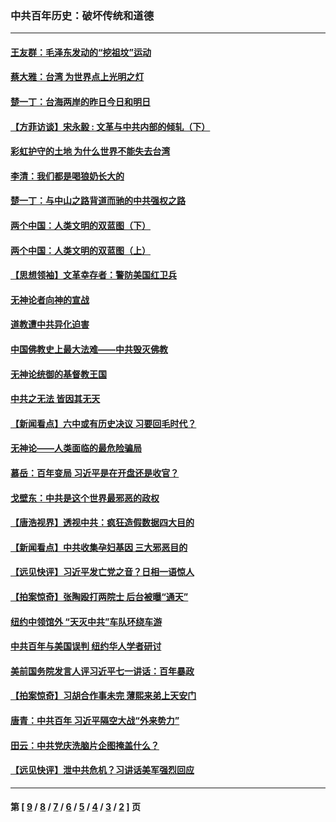 ### 中共百年历史：破坏传统和道德
---
#### [王友群：毛泽东发动的“挖祖坟”运动](../../pages/nf1176114/n13723639.md?08210430) 
#### [蔡大雅：台湾 为世界点上光明之灯](../../pages/nf1176114/n13531530.md?08210430) 
#### [楚一丁：台海两岸的昨日今日和明日](../../pages/nf1176114/n13531468.md?08210430) 
#### [【方菲访谈】宋永毅 : 文革与中共内部的倾轧（下）](../../pages/nf1176114/n13486836.md?08210430) 
#### [彩虹护守的土地 为什么世界不能失去台湾](../../pages/nf1176114/n13476849.md?08210430) 
#### [李清：我们都是喝狼奶长大的](../../pages/nf1176114/n13471478.md?08210430) 
#### [楚一丁：与中山之路背道而驰的中共强权之路](../../pages/nf1176114/n13437270.md?08210430) 
#### [两个中国：人类文明的双蓝图（下）](../../pages/nf1176114/n13423132.md?08210430) 
#### [两个中国：人类文明的双蓝图（上）](../../pages/nf1176114/n13422687.md?08210430) 
#### [【思想领袖】文革幸存者：警防美国红卫兵](../../pages/nf1176114/n13339289.md?08210430) 
#### [无神论者向神的宣战](../../pages/nf1176114/n13281535.md?08210430) 
#### [道教遭中共异化迫害](../../pages/nf1176114/n13281463.md?08210430) 
#### [中国佛教史上最大法难——中共毁灭佛教](../../pages/nf1176114/n13281397.md?08210430) 
#### [无神论统御的基督教王国](../../pages/nf1176114/n13281280.md?08210430) 
#### [中共之无法 皆因其无天](../../pages/nf1176114/n13281088.md?08210430) 
#### [【新闻看点】六中或有历史决议 习要回毛时代？](../../pages/nf1176114/n13222895.md?08210430) 
#### [无神论——人类面临的最危险骗局](../../pages/nf1176114/n13196137.md?08210430) 
#### [慕岳：百年变局 习近平是在开盘还是收官？](../../pages/nf1176114/n13206516.md?08210430) 
#### [戈壁东：中共是这个世界最邪恶的政权](../../pages/nf1176114/n13085641.md?08210430) 
#### [【唐浩视界】透视中共：疯狂造假数据四大目的](../../pages/nf1176114/n13080590.md?08210430) 
#### [【新闻看点】中共收集孕妇基因 三大邪恶目的](../../pages/nf1176114/n13077182.md?08210430) 
#### [【远见快评】习近平发亡党之音？日相一语惊人](../../pages/nf1176114/n13074809.md?08210430) 
#### [【拍案惊奇】张陶殴打两院士 后台被曝“通天”](../../pages/nf1176114/n13070496.md?08210430) 
#### [纽约中领馆外 “天灭中共”车队环绕车游](../../pages/nf1176114/n13070693.md?08210430) 
#### [中共百年与美国误判 纽约华人学者研讨](../../pages/nf1176114/n13067969.md?08210430) 
#### [美前国务院发言人评习近平七一讲话：百年暴政](../../pages/nf1176114/n13066986.md?08210430) 
#### [【拍案惊奇】习胡合作事未完 薄熙来弟上天安门](../../pages/nf1176114/n13065867.md?08210430) 
#### [唐青：中共百年 习近平隔空大战“外来势力”](../../pages/nf1176114/n13065976.md?08210430) 
#### [田云：中共党庆洗脑片企图掩盖什么？](../../pages/nf1176114/n13064395.md?08210430) 
#### [【远见快评】泄中共危机？习讲话美军强烈回应](../../pages/nf1176114/n13064269.md?08210430) 

---
#### 第 [ [9](./9.md?08210430) / [8](./8.md?08210430) / [7](./7.md?08210430) / [6](./6.md?08210430) / [5](./5.md?08210430) / [4](./4.md?08210430) / [3](./3.md?08210430) / [2](./2.md?08210430) ] 页
